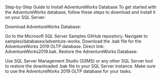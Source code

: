 Step-by-Step Guide to Install AdventureWorks Database
To get started with the AdventureWorks database, follow these steps to download and install it on your SQL Server:

Download AdventureWorks Database:

Go to the Microsoft SQL Server Samples GitHub repository.
Navigate to samples/databases/adventure-works.
Download the .bak file for the AdventureWorks 2019 OLTP database. Direct link: AdventureWorks2019.bak.
Restore the AdventureWorks Database:

Use SQL Server Management Studio (SSMS) or any other SQL Server tool to restore the downloaded .bak file to your SQL Server instance.
Make sure to use the AdventureWorks 2019 OLTP database for your tasks.
